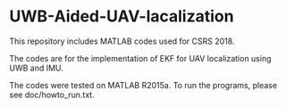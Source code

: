 # UWB-Aided-UAV-lacalization

This repository includes MATLAB codes used for CSRS 2018.

The codes are for  the implementation of EKF for UAV localization using UWB and IMU.

The codes were tested on MATLAB R2015a.
To run the programs, please see doc/howto_run.txt.
